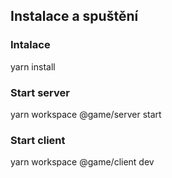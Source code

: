 ## Instalace a spuštění

### Intalace 
yarn install

### Start server 
yarn workspace @game/server start

### Start client
yarn workspace @game/client dev
